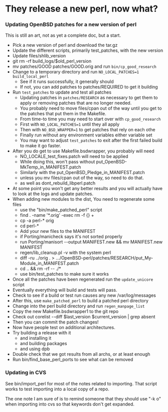 # They release a new perl, now what?

### Updating OpenBSD patches for a new version of perl

This is still an art, not as yet a complete doc, but a start.

* Pick a new version of perl and download the tar.gz
* Update the different scripts, primarily test_patches, with the new version
* Update files/shlib_version
* git rm -rf build_logs/$old_perl_version
* mv patches/GOOD patches/GOOD.orig and run `bin/cp_good_research`
* Change to a temporary directory and run `NO_LOCAL_PATCHES=1 build_local_perl`
  * See if it runs successfully, it generally should
  * If not, you can add patches to patches/REQUIRED to get it building
* Run `test_patches` to update and test all patches
  * Updating patches in `patches/RESEARCH` as necessary to get them to apply
    or removing patches that are no longer needed.
  * You probably need to move files/cpan out of the way until you get to
    the patches that put them in the Makefile.
  * From time-to time you may need to start over with `cp_good_research`
  * First with `NO_LOCAL_PATCHES=1` until they all apply
  * Then with `NO_BSD_WRAPPER=1` to get patches that rely on each othe
  * Finally run without any environment variables either variable set
  * You may want to adjust `test_patches` to exit after the first
    failed build to make it go faster.
* After you do get to use Makefile.bsdwrapper, you probably will need
    * NO_LOCALE_test_fixes.patch will need to be applied
    * While doing this, won't pass without put_OpenBSD-MkTemp_in_MANIFEST.patch
    * Similarly with the put_OpenBSD_Pledge_in_MANIFEST.patch
    * unless you mv files/cpan out of the way, so need to do that.
    * as well as dont_rebuild_libperl.patch
* At some point you won't get any better results and you will actually have to
  look at the logs and update patches.
* When adding new modules to the dist, You need to regenerate some files
  * use the "bin/make_patched_perl" script
  * find . -name '*.orig' -exec rm -f {} +
  * cp -a perl-* orig
  * cd perl-*
  * Add your new files to the MANIFEST
  * if Porting/manicheck says it's not sorted properly
  * run Porting/manisort --output MANIFEST.new && mv MANIFEST.new MANIFEST
  * regen/lib_cleanup.pl -v with the system perl
  * diff -ru ../orig . > .../OpenBSD-perl/patches/RESEARCH/put_My-Module_in_MANIFEST.patch
  * cd .. && rm -rf -- ./*
  * use bin/test_patches to make sure it works
* Once all the patches have been regenerated run the `update_unicore` script
* Eventually everything will build and tests will pass.
* Check to see if a build or test run causes any new /var/log/messages
* After this, use `make_patched_perl` to build a patched perl directory
* Change into the perl build directory and run `regen_manpage_list`
* Copy the new Makefile.bsdwrapper1 to the git repo
* Check out corelist --diff $last_version $current_version | grep absent
* Then you can commit the patch changes!
* Now have people test on additional architectures.
* Try building a release with it
    * and installing it
    * and building packages
    * and using dpb
* Double check that we got results from all archs, or at least enough
* Run bin/find_base_perl_ports to see what can be removed

### Updating in CVS
See bin/import_perl for most of the notes related to importing. That script
works to test importing into a local copy of a repo.

The one note I am sure of is to remind someone that they should use "-k o"
when importing into cvs so that keywords don't get expanded.
